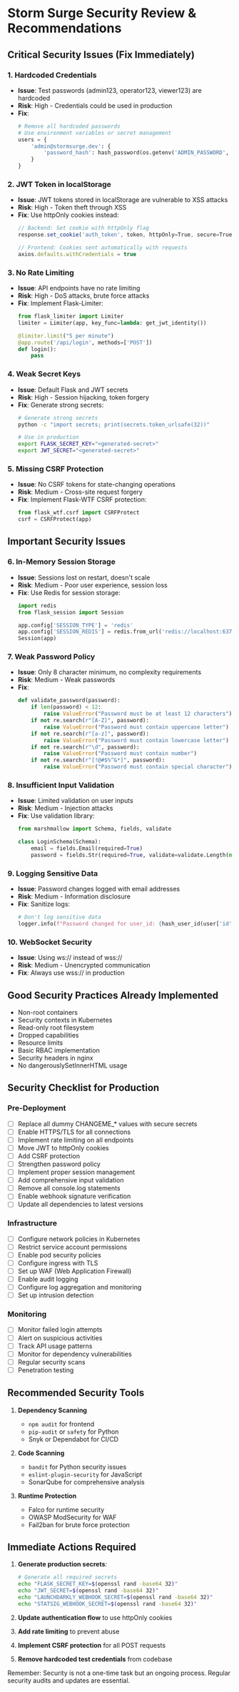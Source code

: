 # Storm Surge Security Review & Recommendations

## Critical Security Issues (Fix Immediately)

### 1. **Hardcoded Credentials**
- **Issue**: Test passwords (admin123, operator123, viewer123) are hardcoded
- **Risk**: High - Credentials could be used in production
- **Fix**:
  ```python
  # Remove all hardcoded passwords
  # Use environment variables or secret management
  users = {
      'admin@stormsurge.dev': {
          'password_hash': hash_password(os.getenv('ADMIN_PASSWORD', generate_secure_password())),
      }
  }
  ```

### 2. **JWT Token in localStorage**
- **Issue**: JWT tokens stored in localStorage are vulnerable to XSS attacks
- **Risk**: High - Token theft through XSS
- **Fix**: Use httpOnly cookies instead:
  ```typescript
  // Backend: Set cookie with httpOnly flag
  response.set_cookie('auth_token', token, httpOnly=True, secure=True, samesite='Strict')

  // Frontend: Cookies sent automatically with requests
  axios.defaults.withCredentials = true
  ```

### 3. **No Rate Limiting**
- **Issue**: API endpoints have no rate limiting
- **Risk**: High - DoS attacks, brute force attacks
- **Fix**: Implement Flask-Limiter:
  ```python
  from flask_limiter import Limiter
  limiter = Limiter(app, key_func=lambda: get_jwt_identity())

  @limiter.limit("5 per minute")
  @app.route('/api/login', methods=['POST'])
  def login():
      pass
  ```

### 4. **Weak Secret Keys**
- **Issue**: Default Flask and JWT secrets
- **Risk**: High - Session hijacking, token forgery
- **Fix**: Generate strong secrets:
  ```bash
  # Generate strong secrets
  python -c "import secrets; print(secrets.token_urlsafe(32))"

  # Use in production
  export FLASK_SECRET_KEY="<generated-secret>"
  export JWT_SECRET="<generated-secret>"
  ```

### 5. **Missing CSRF Protection**
- **Issue**: No CSRF tokens for state-changing operations
- **Risk**: Medium - Cross-site request forgery
- **Fix**: Implement Flask-WTF CSRF protection:
  ```python
  from flask_wtf.csrf import CSRFProtect
  csrf = CSRFProtect(app)
  ```

## Important Security Issues

### 6. **In-Memory Session Storage**
- **Issue**: Sessions lost on restart, doesn't scale
- **Risk**: Medium - Poor user experience, session loss
- **Fix**: Use Redis for session storage:
  ```python
  import redis
  from flask_session import Session

  app.config['SESSION_TYPE'] = 'redis'
  app.config['SESSION_REDIS'] = redis.from_url('redis://localhost:6379')
  Session(app)
  ```

### 7. **Weak Password Policy**
- **Issue**: Only 8 character minimum, no complexity requirements
- **Risk**: Medium - Weak passwords
- **Fix**:
  ```python
  def validate_password(password):
      if len(password) < 12:
          raise ValueError("Password must be at least 12 characters")
      if not re.search(r"[A-Z]", password):
          raise ValueError("Password must contain uppercase letter")
      if not re.search(r"[a-z]", password):
          raise ValueError("Password must contain lowercase letter")
      if not re.search(r"\d", password):
          raise ValueError("Password must contain number")
      if not re.search(r"[!@#$%^&*]", password):
          raise ValueError("Password must contain special character")
  ```

### 8. **Insufficient Input Validation**
- **Issue**: Limited validation on user inputs
- **Risk**: Medium - Injection attacks
- **Fix**: Use validation library:
  ```python
  from marshmallow import Schema, fields, validate

  class LoginSchema(Schema):
      email = fields.Email(required=True)
      password = fields.Str(required=True, validate=validate.Length(min=8))
  ```

### 9. **Logging Sensitive Data**
- **Issue**: Password changes logged with email addresses
- **Risk**: Medium - Information disclosure
- **Fix**: Sanitize logs:
  ```python
  # Don't log sensitive data
  logger.info(f"Password changed for user_id: {hash_user_id(user['id'])}")
  ```

### 10. **WebSocket Security**
- **Issue**: Using ws:// instead of wss://
- **Risk**: Medium - Unencrypted communication
- **Fix**: Always use wss:// in production

## Good Security Practices Already Implemented

- Non-root containers
- Security contexts in Kubernetes
- Read-only root filesystem
- Dropped capabilities
- Resource limits
- Basic RBAC implementation
- Security headers in nginx
- No dangerouslySetInnerHTML usage

## Security Checklist for Production

### Pre-Deployment
- [ ] Replace all dummy CHANGEME_* values with secure secrets
- [ ] Enable HTTPS/TLS for all connections
- [ ] Implement rate limiting on all endpoints
- [ ] Move JWT to httpOnly cookies
- [ ] Add CSRF protection
- [ ] Strengthen password policy
- [ ] Implement proper session management
- [ ] Add comprehensive input validation
- [ ] Remove all console.log statements
- [ ] Enable webhook signature verification
- [ ] Update all dependencies to latest versions

### Infrastructure
- [ ] Configure network policies in Kubernetes
- [ ] Restrict service account permissions
- [ ] Enable pod security policies
- [ ] Configure ingress with TLS
- [ ] Set up WAF (Web Application Firewall)
- [ ] Enable audit logging
- [ ] Configure log aggregation and monitoring
- [ ] Set up intrusion detection

### Monitoring
- [ ] Monitor failed login attempts
- [ ] Alert on suspicious activities
- [ ] Track API usage patterns
- [ ] Monitor for dependency vulnerabilities
- [ ] Regular security scans
- [ ] Penetration testing

## Recommended Security Tools

1. **Dependency Scanning**
   - `npm audit` for frontend
   - `pip-audit` or `safety` for Python
   - Snyk or Dependabot for CI/CD

2. **Code Scanning**
   - `bandit` for Python security issues
   - `eslint-plugin-security` for JavaScript
   - SonarQube for comprehensive analysis

3. **Runtime Protection**
   - Falco for runtime security
   - OWASP ModSecurity for WAF
   - Fail2ban for brute force protection

## Immediate Actions Required

1. **Generate production secrets**:
   ```bash
   # Generate all required secrets
   echo "FLASK_SECRET_KEY=$(openssl rand -base64 32)"
   echo "JWT_SECRET=$(openssl rand -base64 32)"
   echo "LAUNCHDARKLY_WEBHOOK_SECRET=$(openssl rand -base64 32)"
   echo "STATSIG_WEBHOOK_SECRET=$(openssl rand -base64 32)"
   ```

2. **Update authentication flow** to use httpOnly cookies

3. **Add rate limiting** to prevent abuse

4. **Implement CSRF protection** for all POST requests

5. **Remove hardcoded test credentials** from codebase

Remember: Security is not a one-time task but an ongoing process. Regular security audits and updates are essential.
